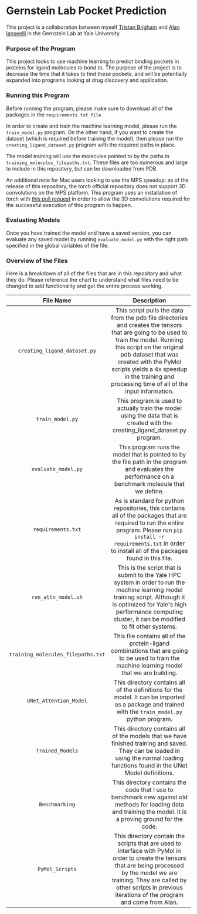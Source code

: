 # Gernstein Lab Pocket Prediction

This project is a collaboration between myself [Tristan Brigham](mailto:tristan.brigham@yale.edu) and [Alan Ianseelli](mailto:alan.ianeselli@yale.edu) in the Gernstein Lab at Yale University.


### Purpose of the Program

This project looks to use machine learning to predict binding pockets in proteins for ligand molecules to bond to. The purpose of the project is to decrease the time that it takes to find these pockets, and will be potentially expanded into programs looking at drug discovery and application. 


### Running this Program

Before running the program, please make sure to download all of the packages in the `requirements.txt file`.

In order to create and train the machine learning model, please run the `train_model.py` program. On the other hand, if you want to create the dataset (which is required before training the model), then please run the `creating_ligand_dataset.py` program with the required paths in place. 

The model training will use the molecules pointed to by the paths in `training_molecules_filepaths.txt`. These files are too numerous and large to include in this repository, but can be downloaded from PDB. 

An additional note for Mac users looking to use the MPS speedup: as of the release of this repository, the torch official repository does not support 3D convolutions on the MPS platform. This program uses an installation of torch with [this pull request](https://github.com/pytorch/pytorch/pull/99246) in order to allow the 3D convolutions required for the successful execution of this program to happen.

### Evaluating Models
Once you have trained the model and have a saved version, you can evaluate any saved model by running `evaluate_model.py` with the right path specified in the global variables of the file. 

### Overview of the Files

Here is a breakdown of all of the files that are in this repository and what they do. Please reference the chart to understand what files need to be changed to add functionality and get the entire process working. 

| File Name                   | Description                                                        |
|:---------------------------:|:------------------------------------------------------------------:|
| `creating_ligand_dataset.py` | This script pulls the data from the pdb file directories and creates the tensors that are going to be used to train the model. Running this script on the original pdb dataset that was created with the PyMol scripts yields a 4x speedup in the training and processing time of all of the input information. |
| `train_model.py` | This program is used to actually train the model using the data that is created with the creating_ligand_dataset.py program. |
| `evaluate_model.py` | This program runs the model that is pointed to by the file path in the program and evaluates the performance on a benchmark molecule that we define. |
| `requirements.txt` | As is standard for python repositories, this contains all of the packages that are required to run the entire program. Please run `pip install -r requirements.txt` in order to install all of the packages found in this file. |
| `run_attn_model.sh` | This is the script that is submit to the Yale HPC system in order to run the machine learning model training script. Although it is optimized for Yale's high performance computing cluster, it can be modified to fit other systems. |
| `training_molecules_filepaths.txt` | This file contains all of the protein-ligand combinations that are going to be used to train the machine learning model that we are building. |
| `UNet_Attention_Model` | This directory contains all of the definitions for the model. It can be imported as a package and trained with the `train_model.py` python program. |
| `Trained_Models` | This directory contains all of the models that we have finished training and saved. They can be loaded in using the normal loading functions found in the UNet Model definitions. |
| `Benchmarking` | This directory contains the code that I use to benchmark new against old methods for loading data and training the model. It is a proving ground for the code. |
| `PyMol_Scripts` | This directory contain the scripts that are used to interface with PyMol in order to create the tensors that are being processed by the model we are training. They are called by other scripts in previous iterations of the program and come from Alan. |
